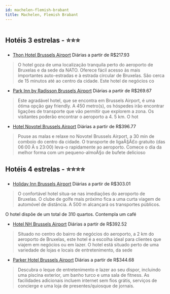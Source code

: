 ```yaml
---
id: machelen-flemish-brabant
title: Machelen, Flemish Brabant
---
```


<center><img src="https://photos.hotelbeds.com/giata/01/015933/015933a_hb_a_002.jpg" alt="" /></center>


## Hotéis 3 estrelas - ⭐️⭐️⭐️

-    [Thon Hotel Brussels Airport](https://www.hurb.com/hoteis/machelen/thon-hotel-brussels-airport-JNP-JP302889?cmp=18055) Diárias a partir de R$217.93
   > O hotel goza de uma localização tranquila perto do aeroporto de Bruxelas e da sede da NATO. Oferece fácil acesso às mais importantes auto-estradas e à estrada circular de Bruxelas. São cerca de 15 minutos até ao centro da cidade.
Este hotel de negócios co
-    [Park Inn by Radisson Brussels Airport](https://www.hurb.com/hoteis/machelen/park-inn-by-radisson-brussels-airport-JNP-JP02652D?cmp=18055) Diárias a partir de R$269.67
   > Este agradável hotel, que se encontra em Brussels Airport, é uma ótima opção gay friendly. A 450 metro(s), os hóspedes irão encontrar ligações de transporte que vão permitir que explorem a zona. Os visitantes poderão encontrar o aeroporto a 4. 5 km. O hot
-    [Hotel Novotel Brussels Airport](https://www.hurb.com/hoteis/machelen/hotel-novotel-brussels-airport-JNP-JP048283?cmp=18055) Diárias a partir de R$396.77
   > Pouse as malas e relaxe no Novotel Brussels Airport, a 30 min de comboio do centro da cidade. O transporte de ligaÃ§Ã£o gratuito (das 06:00 Ã s 23:00) leva-o rapidamente ao aeroporto. Comece o dia da melhor forma com um pequeno-almoÃ§o de bufete delicioso

## Hotéis 4 estrelas - ⭐️⭐️⭐️⭐️

-    [Holiday Inn Brussels Airport](https://www.hurb.com/hoteis/machelen/holiday-inn-brussels-airport-JNP-JP283968?cmp=18055) Diárias a partir de R$303.01
   > O confortável hotel situa-se nas imediações do aeroporto de Bruxelas. O clube de golfe mais próximo fica a uma curta viagem de automóvel de distância. A 500 m alcançará os transportes públicos.

O hotel dispõe de um total de 310 quartos. Contempla um café
-    [Hotel NH Brussels Airport](https://www.hurb.com/hoteis/machelen/hotel-nh-brussels-airport-JNP-JP979305?cmp=18055) Diárias a partir de R$392.52
   > Situado no centro do bairro de negócios do aeroporto, a 2 km do aeroporto de Bruxelas, este hotel é a escolha ideal para clientes que viajem em negócios ou em lazer. O hotel está situado perto de uma variedade de lojas e locais de entretenimento, da sede 
-    [Parker Hotel Brussels Airport](https://www.hurb.com/hoteis/machelen/parker-hotel-brussels-airport-JNP-JP010437?cmp=18055) Diárias a partir de R$344.68
   > Descubra o leque de entretenimento e lazer ao seu dispor, incluindo uma piscina exterior, um banho turco e uma sala de fitness. As facilidades adicionais incluem internet sem fios grátis, serviços de concierge e uma loja de presentes/quiosque de jornais.
